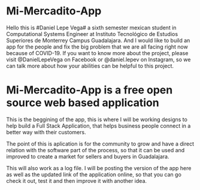 # Mi-Mercadito-App
Hello this is #Daniel Lepe Vega# a sixth semester mexican student in Computational Systems Engineer at Instituto Tecnológico de Estudios Superiores de Monterrey Campus Guadalajara. And I would like to build an app for the people and fix the big problem that we are all facing right now because of COVID-19.
If you want to know more about the project, please visit @DanielLepeVega on Facebook or @daniel.lepev on Instagram, so we can talk more about how your abilities can be helpful to this project. 

# Mi-Mercadito-App is a free open source web based application
This is the beggining of the app, this is where I will be working designs to help build a Full Stack Application, that helps business people connect in a better way with their customers. 

The point of this is aplication is for the community to grow and have a direct relation with the software part of the process, so that it can be used and improved to create a market for sellers and buyers in Guadalajara.

This will also work as a log file.
I will be posting the version of the app here as well as the updated link of the application online, so that you can go check it out, test it and then improve it with another idea.